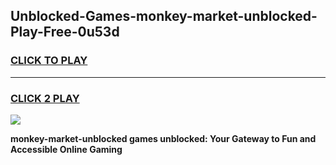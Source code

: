 
## Unblocked-Games-monkey-market-unblocked-Play-Free-0u53d
<h3>
<a href="https://premium76.site?title=monkey-market-unblocked&ref=18A">CLICK TO PLAY</a></h3>
<hr>

<h3>
<a href="https://premium76.site?title=monkey-market-unblocked&ref=18A">CLICK 2 PLAY</a>
  
</h3>

<a href="https://premium76.site?title=monkey-market-unblocked&ref=18A"><img src="https://clearcache.store/games.png"></a>


**monkey-market-unblocked games unblocked: Your Gateway to Fun and Accessible Online Gaming**
